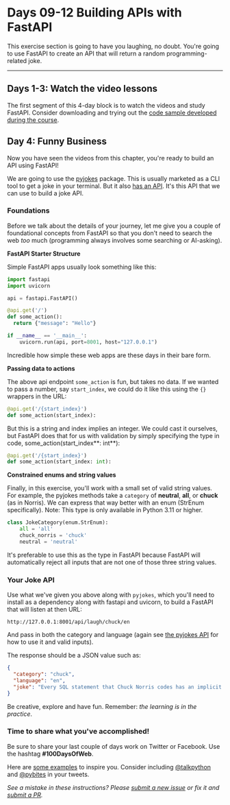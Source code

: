 # Days 09-12 Building APIs with FastAPI

This exercise section is going to have you laughing, no doubt. You're going to use FastAPI to create an API that will return a random programming-related joke.

---

## Days 1-3: Watch the video lessons

The first segment of this 4-day block is to watch the videos and study FastAPI. Consider downloading and trying out the [code sample developed during the course](https://github.com/talkpython/100daysofweb-with-python-course/tree/master/days/009-012-modern-apis-with-fastapi/demo).

## Day 4: Funny Business

Now you have seen the videos from this chapter, you're ready to build an API using FastAPI!

We are going to use the [pyjokes](https://pyjok.es) package. This is usually marketed as a CLI tool to get a joke in your terminal. But it also [has an API](https://pyjok.es/api/). It's this API that we can use to build a joke API.

###  Foundations

Before we talk about the details of your journey, let me give you a couple of foundational concepts from FastAPI so that you don't need to search the web *too* much (programming always involves some searching or AI-asking).

**FastAPI Starter Structure**

Simple FastAPI apps usually look something like this:

```python
import fastapi
import uvicorn

api = fastapi.FastAPI()

@api.get('/')
def some_action():
  return {"message": "Hello"}

if __name__ == '__main__':
	uvicorn.run(api, port=8001, host="127.0.0.1")
```

Incredible how simple these web apps are these days in their bare form.

**Passing data to actions**

The above api endpoint `some_action` is fun, but takes no data. If we wanted to pass a number, say `start_index`, we could do it like this using the `{}` wrappers in the URL:

```python
@api.get('/{start_index}')
def some_action(start_index):
```

But this is a string and index implies an integer. We could cast it ourselves, but FastAPI does that for us with validation by simply specifying the type in code, some_action(start_index**: int**):

```python
@api.get('/{start_index}')
def some_action(start_index: int):
```

**Constrained enums and string values**

Finally, in this exercise, you'll work with a small set of valid string values. For example, the pyjokes methods take a `category` of **neutral**, **all**, or **chuck** (as in Norris). We can express that way better with an enum (StrEnum specifically). Note: This type is only available in Python 3.11 or higher.

```python
class JokeCategory(enum.StrEnum):
    all = 'all'
    chuck_norris = 'chuck'
    neutral = 'neutral'
```

It's preferable to use this as the type in FastAPI because FastAPI will automatically reject all inputs that are not one of those three string values.

### Your Joke API

Use what we've given you above along with `pyjokes`, which you'll need to install as a dependency along with fastapi and uvicorn, to build a FastAPI that will listen at then URL:

`http://127.0.0.1:8001/api/laugh/chuck/en`

And pass in both the category and language (again see [the pyjokes API](https://pyjok.es/api/) for how to use it and valid inputs).

The response should be a JSON value such as:

```json
{
  "category": "chuck",
  "language": "en",
  "joke": "Every SQL statement that Chuck Norris codes has an implicit 'COMMIT' in its end."
}
```

Be creative, explore and have fun. Remember: _the learning is in the practice_.

### Time to share what you've accomplished!

Be sure to share your last couple of days work on Twitter or Facebook. Use the hashtag **#100DaysOfWeb**. 

Here are [some examples](https://twitter.com/search?q=%23100DaysOfCode) to inspire you. Consider including [@talkpython](https://twitter.com/talkpython) and [@pybites](https://twitter.com/pybites) in your tweets.

*See a mistake in these instructions? Please [submit a new issue](https://github.com/talkpython/100daysofweb-with-python-course/issues) or fix it and [submit a PR](https://github.com/talkpython/100daysofweb-with-python-course/pulls).*
